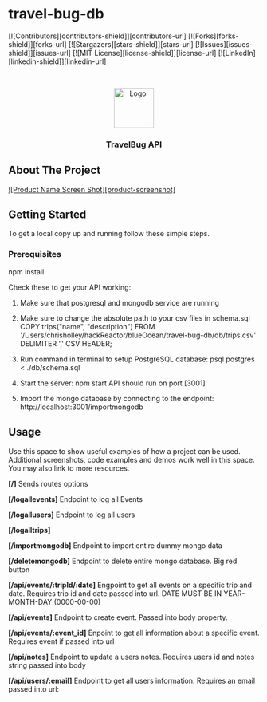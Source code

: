 # travel-bug-db

<!-- PROJECT SHIELDS -->
<!--
*** I'm using markdown "reference style" links for readability.
*** Reference links are enclosed in brackets [ ] instead of parentheses ( ).
*** See the bottom of this document for the declaration of the reference variables
*** for contributors-url, forks-url, etc. This is an optional, concise syntax you may use.
*** https://www.markdownguide.org/basic-syntax/#reference-style-links
-->
[![Contributors][contributors-shield]][contributors-url]
[![Forks][forks-shield]][forks-url]
[![Stargazers][stars-shield]][stars-url]
[![Issues][issues-shield]][issues-url]
[![MIT License][license-shield]][license-url]
[![LinkedIn][linkedin-shield]][linkedin-url]



<!-- PROJECT LOGO -->
<br />
<p align="center">
  <a href="https://github.com/github_username/repo_name">
    <img src="images/logo.png" alt="Logo" width="80" height="80">
  </a>

  <h3 align="center">TravelBug API</h3>
</p>



<!-- ABOUT THE PROJECT -->
## About The Project

[![Product Name Screen Shot][product-screenshot]](https://example.com)


<!-- GETTING STARTED -->
## Getting Started

To get a local copy up and running follow these simple steps.

### Prerequisites

npm install

Check these to get your API working:

1. Make sure that postgresql and mongodb service are running

2. Make sure to change the absolute path to your csv files in schema.sql
COPY trips("name", "description")
FROM '/Users/chrisholley/hackReactor/blueOcean/travel-bug-db/db/trips.csv'
DELIMITER ','
CSV HEADER;

3. Run command in terminal to setup PostgreSQL database: psql postgres < ./db/schema.sql

4. Start the server: npm start
API should run on port [3001]

5. Import the mongo database by connecting to the endpoint: http://localhost:3001/importmongodb

<!-- USAGE EXAMPLES -->
## Usage

Use this space to show useful examples of how a project can be used. Additional screenshots, code examples and demos work well in this space. You may also link to more resources.

**[/]**
Sends routes options

**[/logallevents]**
Endpoint to log all Events

**[/logallusers]**
Endpoint to log all users

**[/logalltrips]**

**[/importmongodb]**
Endpoint to import entire dummy mongo data

**[/deletemongodb]**
Endpoint to delete entire mongo database. Big red button

**[/api/events/:tripId/:date]**
Engpoint to get all events on a specific trip and date. Requires trip id and date passed into url. DATE MUST BE IN YEAR-MONTH-DAY (0000-00-00)

**[/api/events]**
Endpoint to create event. Passed into body property.

**[/api/events/:event_id]**
Enpoint to get all information about a specific event. Requires event if passed into url

**[/api/notes]**
Endpoint to update a users notes. Requires users id and notes string passed into body

**[/api/users/:email]**
Endpoint to get all users information. Requires an email passed into url:

